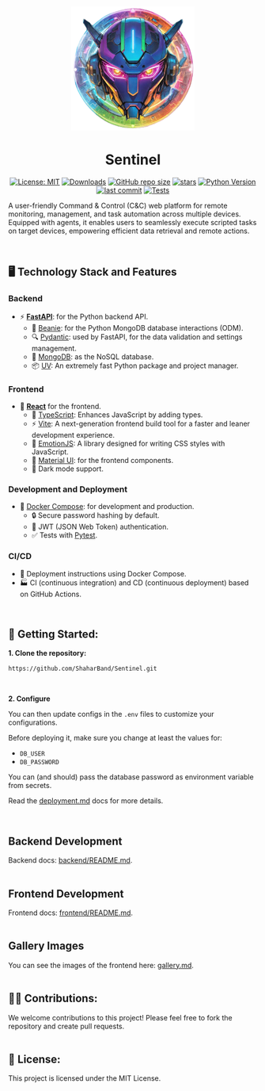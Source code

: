<div align="center">
  <img src="./img/logo.png" width="250px" alt="Sentinel Logo" title="Sentinel Logo">


# Sentinel

[![License: MIT](https://img.shields.io/badge/License-MIT-yellow.svg)](https://github.com/ShaharBand/Sentinel/blob/main/LICENSE)
[![Downloads](https://img.shields.io/github/downloads/ShaharBand/Sentinel/total.svg)](https://github.com/ShaharBand/Sentinel/releases)
[![GitHub repo size](https://img.shields.io/github/repo-size/ShaharBand/Sentinel.svg)](https://github.com/ShaharBand/Sentinel)
[![stars](https://img.shields.io/github/stars/ShaharBand/Sentinel.svg?style=badge)](https://github.com/ShaharBand/Sentinel/stargazers)
[![Python Version](https://img.shields.io/badge/python-3.10+-blue.svg)](https://www.python.org/downloads/)
[![last commit](https://img.shields.io/github/last-commit/ShaharBand/Sentinel.svg)](https://github.com/ShaharBand/Sentinel/commits/main)
[![Tests](https://github.com/ShaharBand/sentinel/actions/workflows/tests.yml/badge.svg?branch=main)](https://github.com/ShaharBand/sentinel/actions/workflows/tests.yml)
</div>

A user-friendly Command & Control (C&C) web platform for remote monitoring, management, and task automation across multiple devices.
Equipped with agents, it enables users to seamlessly execute scripted tasks on target devices, empowering efficient data retrieval and remote actions.

<br>

## 🖥️ Technology Stack and Features

### Backend

- ⚡ [**FastAPI**](https://github.com/tiangolo/fastapi): for the Python backend API.
  - 🧰 [Beanie](https://github.com/roman-right/beanie): for the Python MongoDB database interactions (ODM).
  - 🔍 [Pydantic](https://github.com/samuelcolvin/pydantic): used by FastAPI, for the data validation and settings management.
  - 💾 [MongoDB](https://github.com/mongodb/mongo): as the NoSQL database.
  - 📦 [UV](https://github.com/astral-sh/uv): An extremely fast Python package and project manager.

### Frontend

- 🚀 [**React**](https://github.com/facebook/react) for the frontend.
  - 📜 [TypeScript](https://github.com/microsoft/TypeScript): Enhances JavaScript by adding types.
  - ⚡ [Vite](https://github.com/vitejs/vite): A next-generation frontend build tool for a faster and leaner development experience.
  - 💅 [EmotionJS](https://github.com/emotion-js/emotion): A library designed for writing CSS styles with JavaScript.
  - 🎨 [Material UI](https://github.com/mui/material-ui): for the frontend components.
  - 🦇 Dark mode support.

### Development and Deployment

- 🐋 [Docker Compose](https://github.com/docker/compose): for development and production.
  - 🔒 Secure password hashing by default.
  - 🔑 JWT (JSON Web Token) authentication.
  - ✅ Tests with [Pytest](https://github.com/pytest-dev/pytest).

### CI/CD

- 🚢 Deployment instructions using Docker Compose.
- 🏭 CI (continuous integration) and CD (continuous deployment) based on GitHub Actions.

<br>

## 🌱 Getting Started:

**1. Clone the repository:**

```commandline
https://github.com/ShaharBand/Sentinel.git
```

<br>

**2. Configure**

You can then update configs in the `.env` files to customize your configurations.

Before deploying it, make sure you change at least the values for:

- `DB_USER`
- `DB_PASSWORD`

You can (and should) pass the database password as environment variable from secrets.

Read the [deployment.md](deployment.md) docs for more details.

<br>

## Backend Development

Backend docs: [backend/README.md](backend/README.md).
<br><br>

## Frontend Development

Frontend docs: [frontend/README.md](frontend/README.md).
<br><br>

## Gallery Images

You can see the images of the frontend here: [gallery.md](gallery.md).
<br><br>

## 👨‍💻 Contributions:

We welcome contributions to this project! Please feel free to fork the repository and create pull requests.
<br><br>

## 💼 License:

This project is licensed under the MIT License.
